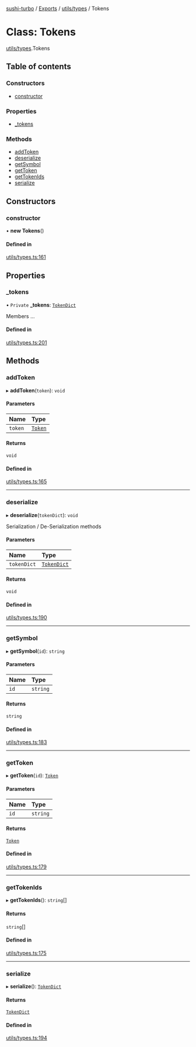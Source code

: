 [sushi-turbo](../README.md) / [Exports](../modules.md) / [utils/types](../modules/utils_types.md) / Tokens

# Class: Tokens

[utils/types](../modules/utils_types.md).Tokens

## Table of contents

### Constructors

- [constructor](utils_types.Tokens.md#constructor)

### Properties

- [\_tokens](utils_types.Tokens.md#_tokens)

### Methods

- [addToken](utils_types.Tokens.md#addtoken)
- [deserialize](utils_types.Tokens.md#deserialize)
- [getSymbol](utils_types.Tokens.md#getsymbol)
- [getToken](utils_types.Tokens.md#gettoken)
- [getTokenIds](utils_types.Tokens.md#gettokenids)
- [serialize](utils_types.Tokens.md#serialize)

## Constructors

### constructor

• **new Tokens**()

#### Defined in

[utils/types.ts:161](https://github.com/manifoldfinance/briarpatch/blob/45b8f98/src/utils/types.ts#L161)

## Properties

### \_tokens

• `Private` **\_tokens**: [`TokenDict`](../interfaces/utils_types.TokenDict.md)

Members ...

#### Defined in

[utils/types.ts:201](https://github.com/manifoldfinance/briarpatch/blob/45b8f98/src/utils/types.ts#L201)

## Methods

### addToken

▸ **addToken**(`token`): `void`

#### Parameters

| Name | Type |
| :------ | :------ |
| `token` | [`Token`](../interfaces/utils_types.Token.md) |

#### Returns

`void`

#### Defined in

[utils/types.ts:165](https://github.com/manifoldfinance/briarpatch/blob/45b8f98/src/utils/types.ts#L165)

___

### deserialize

▸ **deserialize**(`tokenDict`): `void`

 Serialization /  De-Serialization methods

#### Parameters

| Name | Type |
| :------ | :------ |
| `tokenDict` | [`TokenDict`](../interfaces/utils_types.TokenDict.md) |

#### Returns

`void`

#### Defined in

[utils/types.ts:190](https://github.com/manifoldfinance/briarpatch/blob/45b8f98/src/utils/types.ts#L190)

___

### getSymbol

▸ **getSymbol**(`id`): `string`

#### Parameters

| Name | Type |
| :------ | :------ |
| `id` | `string` |

#### Returns

`string`

#### Defined in

[utils/types.ts:183](https://github.com/manifoldfinance/briarpatch/blob/45b8f98/src/utils/types.ts#L183)

___

### getToken

▸ **getToken**(`id`): [`Token`](../interfaces/utils_types.Token.md)

#### Parameters

| Name | Type |
| :------ | :------ |
| `id` | `string` |

#### Returns

[`Token`](../interfaces/utils_types.Token.md)

#### Defined in

[utils/types.ts:179](https://github.com/manifoldfinance/briarpatch/blob/45b8f98/src/utils/types.ts#L179)

___

### getTokenIds

▸ **getTokenIds**(): `string`[]

#### Returns

`string`[]

#### Defined in

[utils/types.ts:175](https://github.com/manifoldfinance/briarpatch/blob/45b8f98/src/utils/types.ts#L175)

___

### serialize

▸ **serialize**(): [`TokenDict`](../interfaces/utils_types.TokenDict.md)

#### Returns

[`TokenDict`](../interfaces/utils_types.TokenDict.md)

#### Defined in

[utils/types.ts:194](https://github.com/manifoldfinance/briarpatch/blob/45b8f98/src/utils/types.ts#L194)
